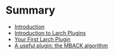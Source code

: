 # Summary

* [Introduction](README.md)
* [Introduction to Larch Plugins](intro/intro.md)
* [Your First Larch Plugin](firstplugin/firstplugin.md)
* [A useful plugin: the MBACK algorithm](mback/mback.md)

